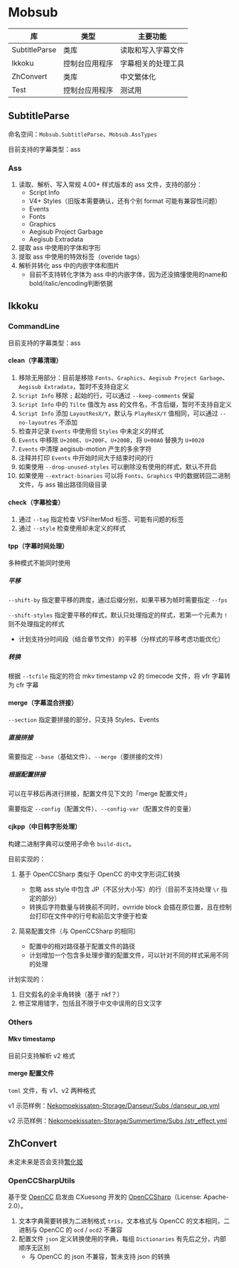 # Mobsub

库 | 类型 | 主要功能
--- | --- | ---
SubtitleParse | 类库 | 读取和写入字幕文件
Ikkoku | 控制台应用程序 | 字幕相关的处理工具
ZhConvert | 类库 | 中文繁体化
Test | 控制台应用程序 | 测试用

## SubtitleParse

命名空间：`Mobsub.SubtitleParse`、`Mobsub.AssTypes`

目前支持的字幕类型：ass

### Ass

1. 读取、解析、写入常规 4.00+ 样式版本的 ass 文件，支持的部分：
    - Script Info
    - V4+ Styles（旧版本需要确认，还有个别 format 可能有兼容性问题）
    - Events
    - Fonts
    - Graphics
    - Aegisub Project Garbage
    - Aegisub Extradata
2. 提取 ass 中使用的字体和字形
3. 提取 ass 中使用的特效标签（overide tags）
4. 解析并转化 ass 中的内嵌字体和图片
    - 目前不支持转化字体为 ass 中的内嵌字体，因为还没搞懂使用的name和bold/italic/encoding判断依据

## Ikkoku

### CommandLine

目前支持的字幕类型：ass

#### clean（字幕清理）

1. 移除无用部分：目前是移除 `Fonts`、`Graphics`、`Aegisub Project Garbage`、`Aegisub Extradata`，暂时不支持自定义
2. `Script Info` 移除 `;` 起始的行，可以通过 `--keep-comments` 保留
3. `Script Info` 中的 `Tilte` 值改为 ass 的文件名，不含后缀，暂时不支持自定义
4. `Script Info` 添加 `LayoutResX/Y`，默认与 `PlayResX/Y` 值相同，可以通过 `--no-layoutres` 不添加
5. 检查并记录 `Events` 中使用但 `Styles` 中未定义的样式
6. `Events` 中移除 `U+200E`、`U+200F`、`U+200B`，将 `U+00A0` 替换为 `U+0020`
7. `Events` 中清理 aegisub-motion 产生的多余字符
8. 注释并打印 `Events` 中开始时间大于结束时间的行
9. 如果使用 `--drop-unused-styles` 可以删除没有使用的样式，默认不开启
10. 如果使用 `--extract-binaries` 可以将 `Fonts`、`Graphics` 中的数据转回二进制文件，与 ass 输出路径同级目录

#### check（字幕检查）

1. 通过 `--tag` 指定检查 VSFilterMod 标签、可能有问题的标签
2. 通过 `--style` 检查使用却未定义的样式

#### tpp（字幕时间处理）

多种模式不能同时使用

##### 平移

`--shift-by` 指定要平移的跨度，通过后缀分别，如果平移为帧时需要指定 `--fps`

`--shift-styles` 指定要平移的样式，默认只处理指定的样式，若第一个元素为 `!` 则不处理指定的样式

- 计划支持分时间段（结合章节文件）的平移（分样式的平移考虑功能优化）

##### 转换

根据 `--tcfile` 指定的符合 mkv timestamp v2 的 timecode 文件，将 vfr 字幕转为 cfr 字幕

#### merge（字幕混合拼接）

`--section` 指定要拼接的部分，只支持 Styles、Events

##### 直接拼接

需要指定 `--base`（基础文件）、`--merge`（要拼接的文件）

##### 根据配置拼接

可以在平移后再进行拼接，配置文件见下文的「merge 配置文件」

需要指定 `--config`（配置文件）、`--config-var`（配置文件的变量）

#### cjkpp（中日韩字形处理）

构建二进制字典可以使用子命令 `build-dict`。

目前实现的：

1. 基于 OpenCCSharp 类似于 OpenCC 的中文字形词汇转换

    - 忽略 ass style 中包含 JP（不区分大小写）的行（目前不支持处理 `\r` 指定的部分）
    - 转换后字符数量与转换前不同时，ovrride block 会插在原位置，且在控制台打印在文件中的行号和前后文字便于检查

2. 简易配置文件（与 OpenCCSharp 的相同）
    
    - 配置中的相对路径基于配置文件的路径
    - 计划增加一个包含多处理步骤的配置文件，可以针对不同的样式采用不同的处理

计划实现的：

1. 日文假名的全半角转换（基于 nkf？）
2. 修正常用错字，包括且不限于中文中误用的日文汉字

### Others

#### Mkv timestamp

目前只支持解析 v2 格式

#### merge 配置文件

`toml` 文件，有 v1、v2 两种格式

v1 示范样例：[Nekomoekissaten-Storage/Danseur/Subs
/danseur_op.yml](https://github.com/Nekomoekissaten-SUB/Nekomoekissaten-Storage/blob/e97e3f83bebe4ea6f6a02e5b0fe54b59859caea1/Danseur/Subs/danseur_op.yml)

v2 示范样例：[Nekomoekissaten-Storage/Summertime/Subs
/str_effect.yml](https://github.com/Nekomoekissaten-SUB/Nekomoekissaten-Storage/blob/e97e3f83bebe4ea6f6a02e5b0fe54b59859caea1/Summertime/Subs/str_effect.yml)

## ZhConvert

未定未来是否会支持[繁化姬](https://zhconvert.org/)

### OpenCCSharpUtils

基于受 [OpenCC](https://github.com/BYVoid/OpenCC) 启发由 CXuesong 开发的 [OpenCCSharp](https://github.com/CXuesong/OpenCCSharp)（License: Apache-2.0）。

1. 文本字典需要转换为二进制格式 `tris`，文本格式与 OpenCC 的文本相同，二进制与 OpenCC 的 `ocd` / `ocd2` 不兼容
2. 配置文件 `json` 定义转换使用的字典，每组 `Dictionaries` 有先后之分，内部顺序无区别
    - 与 OpenCC 的 json 不兼容，暂未支持 json 的转换